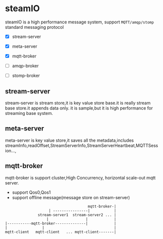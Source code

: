 # steamIO

steamIO is a high performance message system, support `MQTT/amqp/stomp` standard messaging protocol 

* [x] stream-server
* [x] meta-server
* [x] mqtt-broker
* [ ] amqp-broker
* [ ] stomp-broker


## stream-server
stream-server is stream store,it is key value store base.it is really stream base store.it appends data only.
it is sample,but it is high performance for streaming base system.


## meta-server
meta-server is key value store,it saves all the metadata,includes streamInfo,readOffset,StreamServerInfo,StreamServerHeartbeat,MQTTSession...,


## mqtt-broker
mqtt-broker is support cluster,High Concurrency, horizontal scale-out mqtt server.
* support Qos0,Qos1
* support offline message(message store on stream-server)

```
                                      mqtt-broker-|
                    | ----------------|           |  
               stream-server1  stream-server2 ... |
                   |                 |            |
|-----------mqtt-broker--------------|            |
|                |                                |
mqtt-client   mqtt-client   ... mqtt-client-------|
```
